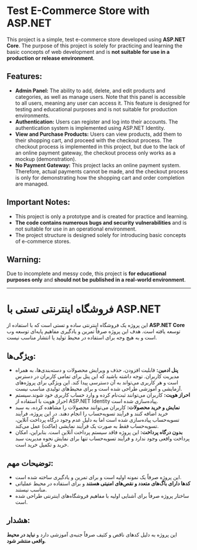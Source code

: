 
# Test E-Commerce Store with ASP.NET

This project is a simple, test e-commerce store developed using **ASP.NET Core**. The purpose of this project is solely for practicing and learning the basic concepts of web development and is **not suitable for use in a production or release environment**.

## Features:
- **Admin Panel:** The ability to add, delete, and edit products and categories, as well as manage users. Note that this panel is accessible to all users, meaning any user can access it. This feature is designed for testing and educational purposes and is not suitable for production environments.
- **Authentication:** Users can register and log into their accounts. The authentication system is implemented using ASP.NET Identity.
- **View and Purchase Products:** Users can view products, add them to their shopping cart, and proceed with the checkout process. The checkout process is implemented in this project, but due to the lack of an online payment gateway, the checkout process only works as a mockup (demonstration).
- **No Payment Gateway:** This project lacks an online payment system. Therefore, actual payments cannot be made, and the checkout process is only for demonstrating how the shopping cart and order completion are managed.

## Important Notes:
- This project is only a prototype and is created for practice and learning.
- **The code contains numerous bugs and security vulnerabilities** and is not suitable for use in an operational environment.
- The project structure is designed solely for introducing basic concepts of e-commerce stores.

## Warning:
Due to incomplete and messy code, this project is **for educational purposes only** and **should not be published in a real-world environment**.

--- 


# فروشگاه اینترنتی تستی با ASP.NET

این پروژه یک فروشگاه اینترنتی ساده و تستی است که با استفاده از **ASP.NET Core** توسعه یافته است. هدف این پروژه صرفاً تمرین و یادگیری مفاهیم پایه‌ای توسعه وب است و به هیچ وجه برای استفاده در محیط تولید یا انتشار مناسب نیست.

## ویژگی‌ها:
- **پنل ادمین:** قابلیت افزودن، حذف و ویرایش محصولات و دسته‌بندی‌ها، به همراه مدیریت کاربران. توجه داشته باشید که این پنل برای تمامی کاربران در دسترس است و هر کاربری می‌تواند به آن دسترسی پیدا کند. این ویژگی برای پروژه‌های آزمایشی و آموزشی طراحی شده است و برای محیط‌های تولیدی مناسب نیست.
- **احراز هویت:** کاربران می‌توانند ثبت‌نام کرده و وارد حساب کاربری خود شوند.سیستم احراز هویت با استفاده از ASP.NET Identity پیاده‌سازی شده است.
- **نمایش و خرید محصولات:** کاربران می‌توانند محصولات را مشاهده کرده، به سبد خرید اضافه کنند و فرآیند تسویه‌حساب را انجام دهند. در این پروژه، فرآیند تسویه‌حساب پیاده‌سازی شده است اما به دلیل عدم وجود درگاه پرداخت آنلاین، تسویه‌حساب فقط به صورت یک فرآیند نمایشی (ماکت) عمل می‌کند.
- **بدون درگاه پرداخت:** این پروژه فاقد سیستم پرداخت آنلاین است.  بنابراین، امکان پرداخت واقعی وجود ندارد و فرآیند تسویه‌حساب تنها برای نمایش نحوه مدیریت سبد خرید و تکمیل خرید است.


## توضیحات مهم:
- این پروژه صرفاً یک نمونه اولیه است و برای تمرین و یادگیری ساخته شده است.
- **کدها دارای باگ‌های متعدد و نقص‌های امنیتی هستند** و برای استفاده در محیط عملیاتی مناسب نیستند.
- ساختار پروژه صرفاً برای آشنایی اولیه با مفاهیم فروشگاه‌های اینترنتی طراحی شده است.

## هشدار:
این پروژه به دلیل کدهای ناقص و کثیف صرفاً جنبه‌ی آموزشی دارد و **نباید در محیط واقعی منتشر شود**.
